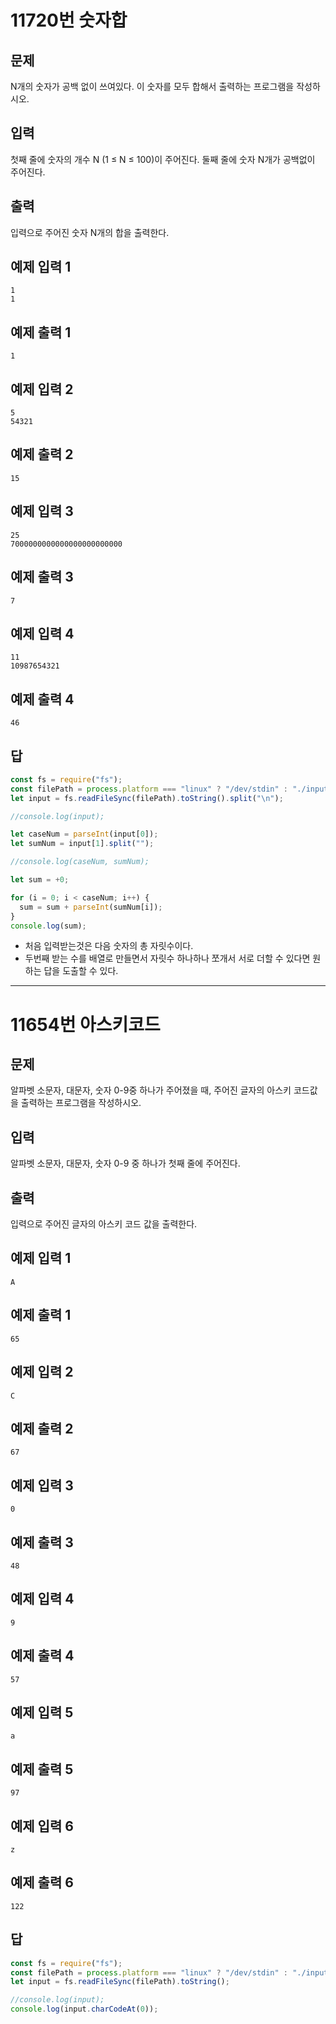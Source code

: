 # 11720번 숫자합

## 문제

N개의 숫자가 공백 없이 쓰여있다. 이 숫자를 모두 합해서 출력하는 프로그램을 작성하시오.

## 입력

첫째 줄에 숫자의 개수 N (1 ≤ N ≤ 100)이 주어진다. 둘째 줄에 숫자 N개가 공백없이 주어진다.

## 출력

입력으로 주어진 숫자 N개의 합을 출력한다.

## 예제 입력 1

```
1
1

```

## 예제 출력 1

```
1

```

## 예제 입력 2

```
5
54321

```

## 예제 출력 2

```
15

```

## 예제 입력 3

```
25
7000000000000000000000000

```

## 예제 출력 3

```
7

```

## 예제 입력 4

```
11
10987654321

```

## 예제 출력 4

```
46
```

## 답

```jsx
const fs = require("fs");
const filePath = process.platform === "linux" ? "/dev/stdin" : "./input.txt";
let input = fs.readFileSync(filePath).toString().split("\n");

//console.log(input);

let caseNum = parseInt(input[0]);
let sumNum = input[1].split("");

//console.log(caseNum, sumNum);

let sum = +0;

for (i = 0; i < caseNum; i++) {
  sum = sum + parseInt(sumNum[i]);
}
console.log(sum);
```

- 처음 입력받는것은 다음 숫자의 총 자릿수이다.
- 두번째 받는 수를 배열로 만들면서 자릿수 하나하나 쪼개서 서로 더할 수 있다면 원하는 답을 도출할 수 있다.

---

# 11654번 아스키코드

## 문제

알파벳 소문자, 대문자, 숫자 0-9중 하나가 주어졌을 때, 주어진 글자의 아스키 코드값을 출력하는 프로그램을 작성하시오.

## 입력

알파벳 소문자, 대문자, 숫자 0-9 중 하나가 첫째 줄에 주어진다.

## 출력

입력으로 주어진 글자의 아스키 코드 값을 출력한다.

## 예제 입력 1

```
A

```

## 예제 출력 1

```
65

```

## 예제 입력 2

```
C

```

## 예제 출력 2

```
67

```

## 예제 입력 3

```
0

```

## 예제 출력 3

```
48

```

## 예제 입력 4

```
9

```

## 예제 출력 4

```
57

```

## 예제 입력 5

```
a

```

## 예제 출력 5

```
97

```

## 예제 입력 6

```
z

```

## 예제 출력 6

```
122
```

## 답

```jsx
const fs = require("fs");
const filePath = process.platform === "linux" ? "/dev/stdin" : "./input.txt";
let input = fs.readFileSync(filePath).toString();

//console.log(input);
console.log(input.charCodeAt(0));
```
